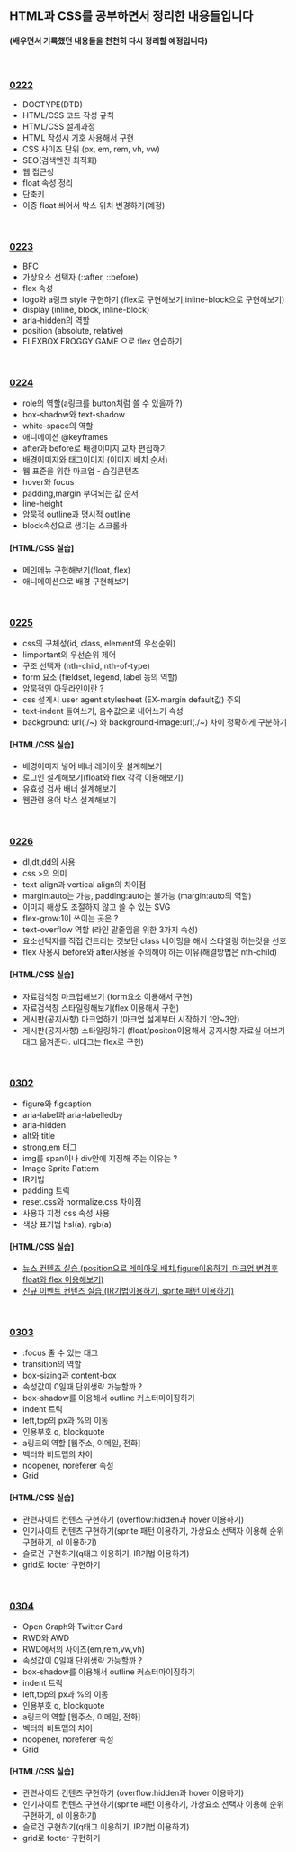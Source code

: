 ## HTML과 CSS를 공부하면서 정리한 내용들입니다   

#### (배우면서 기록했던 내용들을 천천히 다시 정리할 예정입니다)        

<br>

### [0222](https://github.com/heejung-gjt/TIL/blob/master/html_css/0222-html%EC%A0%95%EB%A6%AC.md)    

- DOCTYPE(DTD)    
- HTML/CSS 코드 작성 규칙    
- HTML/CSS 설계과정    
- HTML 작성시 기호 사용해서 구현   
- CSS 사이즈 단위 (px, em, rem, vh, vw)   
- SEO(검색엔진 최적화)   
- 웹 접근성   
- float 속성 정리    
- 단축키       
- 이중 float 씌어서 박스 위치 변경하기(예정)    
<br>


 ### [0223](https://github.com/heejung-gjt/TIL/blob/master/html_css/0223-html%EC%A0%95%EB%A6%AC.md)
- BFC      
- 가상요소 선택자 (::after, ::before)   
- flex 속성   
- logo와 a링크 style 구현하기 (flex로 구현해보기,inline-block으로 구현해보기)         
- display (inline, block, inline-block)    
- aria-hidden의 역할    
- position (absolute, relative)        
- FLEXBOX FROGGY GAME 으로 flex 연습하기    
<br>

 ### [0224](https://github.com/heejung-gjt/TIL/blob/master/html_css/0224-html%EC%A0%95%EB%A6%AC.md)
- role의 역할(a링크를 button처럼 쓸 수 있을까 ?)         
- box-shadow와 text-shadow          
- white-space의 역할        
- 애니메이션 @keyframes       
- after과 before로 배경이미지 교차 편집하기       
- 배경이미지와 태그이미지 (이미지 배치 순서)        
- 웹 표준을 위한 마크업 - 숨김콘텐츠         
- hover와 focus    
- padding,margin 부여되는 값 순서    
- line-height    
- 암묵적 outline과 명시적 outline    
- block속성으로 생기는 스크롤바      

#### [HTML/CSS 실습]    
- 메인메뉴 구현해보기(float, flex)        
- 애니메이션으로 배경 구현해보기     
<br>

### [0225](https://github.com/heejung-gjt/TIL/blob/master/html_css/0225-html%EC%A0%95%EB%A6%AC.md)
- css의 구체성(id, class, element의 우선순위)   
- !important의 우선순위 제어       
- 구조 선택자 (nth-child, nth-of-type)      
- form 요소 (fieldset, legend, label 등의 역할)     
- 암묵적인 아웃라인이란 ?   
- css 설계시 user agent stylesheet (EX-margin default값) 주의     
- text-indent 들여쓰기, 음수값으로 내어쓰기 속성   
- background: url(./~) 와 background-image:url(./~) 차이 정확하게 구분하기   

#### [HTML/CSS 실습]    
- 배경이미지 넣어 배너 레이아웃 설계해보기      
- 로그인 설계해보기(float와 flex 각각 이용해보기)   
- 유효성 검사 배너 설계해보기   
- 웹관련 용어 박스 설계해보기    
<br>

### [0226]()
- dl,dt,dd의 사용           
- css >의 의미    
- text-align과 vertical align의 차이점     
- margin:auto는 가능, padding:auto는 불가능 (margin:auto의 역할)    
- 이미지 해상도 조절하지 않고 쓸 수 있는 SVG    
- flex-grow:1이 쓰이는 곳은 ?     
- text-overflow 역할 (라인 말줄임을 위한 3가지 속성)    
- 요소선택자를 직접 건드리는 것보단 class 네이밍을 해서 스타일링 하는것을 선호     
- flex 사용시 before와 after사용을 주의해야 하는 이유(해결방법은 nth-child)   

#### [HTML/CSS 실습]    
- 자료검색창 마크업해보기 (form요소 이용해서 구현)     
- 자료검색창 스타일링해보기(flex 이용해서 구현)    
- 게시판(공지사항) 마크업하기 (마크업 설계부터 시작하기 1안~3안)   
- 게시판(공지사항) 스타일링하기 (float/positon이용해서 공지사항,자료실 더보기 태그 옮겨준다. ul태그는 flex로 구현)          


<br>

### [0302](https://github.com/heejung-gjt/TIL/blob/master/html_css/0302-html%EC%A0%95%EB%A6%AC.md)

- figure와 figcaption         
- aria-label과 aria-labelledby      
- aria-hidden       
- alt와 title    
- strong,em 태그     
- img를 span이나 div안에 지정해 주는 이유는 ?     
- Image Sprite Pattern   
- IR기법   
- padding 트릭   
- reset.css와 normalize.css 차이점    
- 사용자 지정 css 속성 사용    
- 색상 표기법 hsl(a), rgb(a)    

#### [HTML/CSS 실습]    
- [뉴스 컨텐츠 실습 (position으로 레이아웃 배치,figure이용하기, 마크업 변경후 float와 flex 이용해보기)](https://github.com/heejung-gjt/HTML5-CSS3/tree/master/%EC%9B%B9%EC%82%AC%EC%9D%B4%ED%8A%B8%20%EA%B5%AC%ED%98%84/%EC%83%88%EC%86%8C%EC%8B%9D%20%EB%A7%88%ED%81%AC%EC%97%85%20%EB%B0%8F%20%EB%94%94%EC%9E%90%EC%9D%B8)       
- [신규 이벤트 컨텐츠 실습 (IR기법이용하기, sprite 패턴 이용하기)](https://github.com/heejung-gjt/HTML5-CSS3/tree/master/%EC%9B%B9%EC%82%AC%EC%9D%B4%ED%8A%B8%20%EA%B5%AC%ED%98%84/%EC%8B%A0%EA%B7%9C%20%EC%9D%B4%EB%B2%A4%ED%8A%B8%20%EB%B0%8F%20%EA%B4%80%EB%A0%A8%20%EC%82%AC%EC%9D%B4%ED%8A%B8%20%EB%A7%88%ED%81%AC%EC%97%85%20%EB%B0%8F%20%EB%94%94%EC%9E%90%EC%9D%B8)    

<br>

### [0303]()   

- :focus 줄 수 있는 태그   
- transition의 역할    
- box-sizing과 content-box   
- 속성값이 0일때 단위생략 가능할까 ?   
- box-shadow를 이용해서 outline 커스터마이징하기    
- indent 트릭   
- left,top의 px과 %의 이동   
- 인용부호 q, blockquote   
- a링크의 역할 [웹주소, 이메일, 전화]    
- 벡터와 비트맵의 차이    
- noopener, noreferer 속성    
- Grid    

#### [HTML/CSS 실습]    
- 관련사이트 컨텐츠 구현하기 (overflow:hidden과 hover 이용하기)    
- 인기사이트 컨텐츠 구현하기(sprite 패턴 이용하기, 가상요소 선택자 이용해 순위 구현하기, ol 이용하기)    
- 슬로건 구현하기(q태그 이용하기, IR기법 이용하기)   
- grid로 footer 구현하기   
<br>

### [0304]()   

- Open Graph와 Twitter Card   
- RWD와 AWD        
- RWD에서의 사이즈(em,rem,vw,vh)       
- 속성값이 0일때 단위생략 가능할까 ?   
- box-shadow를 이용해서 outline 커스터마이징하기    
- indent 트릭   
- left,top의 px과 %의 이동   
- 인용부호 q, blockquote   
- a링크의 역할 [웹주소, 이메일, 전화]    
- 벡터와 비트맵의 차이    
- noopener, noreferer 속성    
- Grid    

#### [HTML/CSS 실습]    
- 관련사이트 컨텐츠 구현하기 (overflow:hidden과 hover 이용하기)    
- 인기사이트 컨텐츠 구현하기(sprite 패턴 이용하기, 가상요소 선택자 이용해 순위 구현하기, ol 이용하기)    
- 슬로건 구현하기(q태그 이용하기, IR기법 이용하기)   
- grid로 footer 구현하기   
<br>











